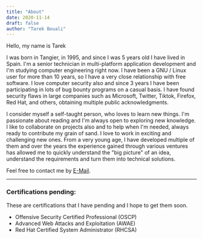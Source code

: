```yaml
---
title: "About" 
date: 2020-11-14
draft: false
author: "Tarek Bouali"
---
```


Hello, my name is Tarek

I was born in Tangier, in 1995, and since I was 5 years old I have lived in Spain. I'm a senior technician in multi-platform application development and I'm studying computer engineering right now. I have been a GNU / Linux user for more than 10 years, so I have a very close relationship with free software. I love computer security also and since 3 years I have been participating in lots of bug bounty programs on a casual basis. I have found security flaws in large companies such as Microsoft, Twitter, Tiktok, Firefox, Red Hat, and others, obtaining multiple public acknowledgments. 

I consider myself a self-taught person, who loves to learn new things. I'm passionate about reading and I'm always open to exploring new knowledge. I like to collaborate on projects also and to help when I'm needed, always ready to contribute my grain of sand. I love to work in exciting and challenging new ones. From a very young age, I have developed multiple of them and over the years the experience gained through various ventures has allowed me to quickly understand the "big picture" of an idea, understand the requirements and turn them into technical solutions.

Feel free to contact me by [E-Mail](mailto:me@bouali.io). 

---

### Certifications pending:

These are certifications that I have pending and I hope to get them soon.

* Offensive Security Certified Professional (OSCP)
* Advanced Web Attacks and Exploitation (AWAE)
* Red Hat Certified System Administrator (RHCSA)
